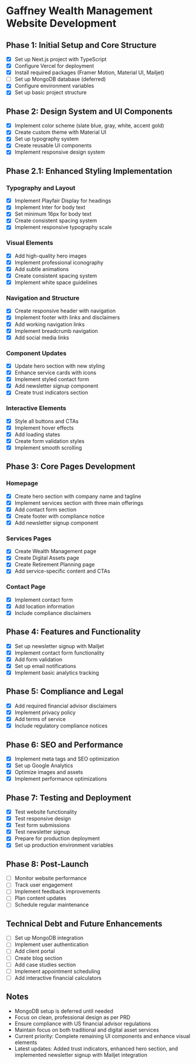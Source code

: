 # Gaffney Wealth Management Website Development

## Phase 1: Initial Setup and Core Structure
- [x] Set up Next.js project with TypeScript
- [x] Configure Vercel for deployment
- [x] Install required packages (Framer Motion, Material UI, Mailjet)
- [ ] Set up MongoDB database (deferred)
- [x] Configure environment variables
- [x] Set up basic project structure

## Phase 2: Design System and UI Components
- [x] Implement color scheme (slate blue, gray, white, accent gold)
- [x] Create custom theme with Material UI
- [x] Set up typography system
- [x] Create reusable UI components
- [x] Implement responsive design system

## Phase 2.1: Enhanced Styling Implementation
### Typography and Layout
- [x] Implement Playfair Display for headings
- [x] Implement Inter for body text
- [x] Set minimum 16px for body text
- [x] Create consistent spacing system
- [x] Implement responsive typography scale

### Visual Elements
- [x] Add high-quality hero images
- [x] Implement professional iconography
- [x] Add subtle animations
- [x] Create consistent spacing system
- [x] Implement white space guidelines

### Navigation and Structure
- [x] Create responsive header with navigation
- [x] Implement footer with links and disclaimers
- [x] Add working navigation links
- [x] Implement breadcrumb navigation
- [x] Add social media links

### Component Updates
- [x] Update hero section with new styling
- [x] Enhance service cards with icons
- [x] Implement styled contact form
- [x] Add newsletter signup component
- [x] Create trust indicators section

### Interactive Elements
- [x] Style all buttons and CTAs
- [x] Implement hover effects
- [x] Add loading states
- [x] Create form validation styles
- [x] Implement smooth scrolling

## Phase 3: Core Pages Development
### Homepage
- [x] Create hero section with company name and tagline
- [x] Implement services section with three main offerings
- [x] Add contact form section
- [x] Create footer with compliance notice
- [x] Add newsletter signup component

### Services Pages
- [x] Create Wealth Management page
- [x] Create Digital Assets page
- [x] Create Retirement Planning page
- [x] Add service-specific content and CTAs

### Contact Page
- [x] Implement contact form
- [x] Add location information
- [x] Include compliance disclaimers

## Phase 4: Features and Functionality
- [x] Set up newsletter signup with Mailjet
- [x] Implement contact form functionality
- [x] Add form validation
- [x] Set up email notifications
- [x] Implement basic analytics tracking

## Phase 5: Compliance and Legal
- [x] Add required financial advisor disclaimers
- [x] Implement privacy policy
- [x] Add terms of service
- [x] Include regulatory compliance notices

## Phase 6: SEO and Performance
- [x] Implement meta tags and SEO optimization
- [x] Set up Google Analytics
- [x] Optimize images and assets
- [x] Implement performance optimizations

## Phase 7: Testing and Deployment
- [x] Test website functionality
- [x] Test responsive design
- [x] Test form submissions
- [x] Test newsletter signup
- [x] Prepare for production deployment
- [x] Set up production environment variables

## Phase 8: Post-Launch
- [ ] Monitor website performance
- [ ] Track user engagement
- [ ] Implement feedback improvements
- [ ] Plan content updates
- [ ] Schedule regular maintenance

## Technical Debt and Future Enhancements
- [ ] Set up MongoDB integration
- [ ] Implement user authentication
- [ ] Add client portal
- [ ] Create blog section
- [ ] Add case studies section
- [ ] Implement appointment scheduling
- [ ] Add interactive financial calculators

## Notes
- MongoDB setup is deferred until needed
- Focus on clean, professional design as per PRD
- Ensure compliance with US financial advisor regulations
- Maintain focus on both traditional and digital asset services
- Current priority: Complete remaining UI components and enhance visual elements
- Latest updates: Added trust indicators, enhanced hero section, and implemented newsletter signup with Mailjet integration
